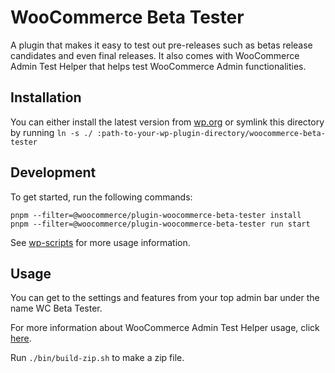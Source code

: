 # WooCommerce Beta Tester

A plugin that makes it easy to test out pre-releases such as betas release candidates and even final releases. It also comes with WooCommerce Admin Test Helper that helps test WooCommerce Admin functionalities.

## Installation

You can either install the latest version from [wp.org](https://wordpress.org/plugins/woocommerce-beta-tester/) or symlink this directory by running `ln -s ./ :path-to-your-wp-plugin-directory/woocommerce-beta-tester`

## Development

To get started, run the following commands:

```text
pnpm --filter=@woocommerce/plugin-woocommerce-beta-tester install
pnpm --filter=@woocommerce/plugin-woocommerce-beta-tester run start
```

See [wp-scripts](https://github.com/WordPress/gutenberg/tree/master/packages/scripts) for more usage information.

## Usage

You can get to the settings and features from your top admin bar under the name WC Beta Tester.

For more information about WooCommerce Admin Test Helper usage, click [here](./EXTENDING-WC-ADMIN-HELPER.md).

Run `./bin/build-zip.sh` to make a zip file.
